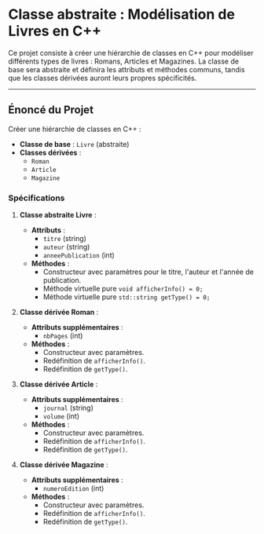 
# Classe abstraite : Modélisation de Livres en C++

Ce projet consiste à créer une hiérarchie de classes en C++ pour modéliser différents types de livres : Romans, Articles et Magazines. La classe de base sera abstraite et définira les attributs et méthodes communs, tandis que les classes dérivées auront leurs propres spécificités.


---
## Énoncé du Projet

Créer une hiérarchie de classes en C++ :
- **Classe de base** : `Livre` (abstraite)
- **Classes dérivées** :
  - `Roman`
  - `Article`
  - `Magazine`

### Spécifications

1. **Classe abstraite Livre** :
   - **Attributs** :
     - `titre` (string)
     - `auteur` (string)
     - `anneePublication` (int)
   - **Méthodes** :
     - Constructeur avec paramètres pour le titre, l'auteur et l'année de publication.
     - Méthode virtuelle pure `void afficherInfo() = 0;`
     - Méthode virtuelle pure `std::string getType() = 0;`

2. **Classe dérivée Roman** :
   - **Attributs supplémentaires** :
     - `nbPages` (int)
   - **Méthodes** :
     - Constructeur avec paramètres.
     - Redéfinition de `afficherInfo()`.
     - Redéfinition de `getType()`.

3. **Classe dérivée Article** :
   - **Attributs supplémentaires** :
     - `journal` (string)
     - `volume` (int)
   - **Méthodes** :
     - Constructeur avec paramètres.
     - Redéfinition de `afficherInfo()`.
     - Redéfinition de `getType()`.

4. **Classe dérivée Magazine** :
   - **Attributs supplémentaires** :
     - `numeroEdition` (int)
   - **Méthodes** :
     - Constructeur avec paramètres.
     - Redéfinition de `afficherInfo()`.
     - Redéfinition de `getType()`.
